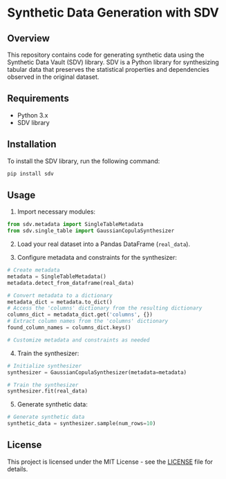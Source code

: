 # Synthetic Data Generation with SDV

## Overview

This repository contains code for generating synthetic data using the Synthetic Data Vault (SDV) library. SDV is a Python library for synthesizing tabular data that preserves the statistical properties and dependencies observed in the original dataset.

## Requirements

- Python 3.x
- SDV library

## Installation

To install the SDV library, run the following command:

```bash
pip install sdv
```

## Usage

1. Import necessary modules:

```python
from sdv.metadata import SingleTableMetadata
from sdv.single_table import GaussianCopulaSynthesizer
```

2. Load your real dataset into a Pandas DataFrame (`real_data`).

3. Configure metadata and constraints for the synthesizer:

```python
# Create metadata
metadata = SingleTableMetadata()
metadata.detect_from_dataframe(real_data)

# Convert metadata to a dictionary
metadata_dict = metadata.to_dict()
# Access the 'columns' dictionary from the resulting dictionary
columns_dict = metadata_dict.get('columns', {})
# Extract column names from the 'columns' dictionary
found_column_names = columns_dict.keys()

# Customize metadata and constraints as needed
```

4. Train the synthesizer:

```python
# Initialize synthesizer
synthesizer = GaussianCopulaSynthesizer(metadata=metadata)

# Train the synthesizer
synthesizer.fit(real_data)
```

5. Generate synthetic data:

```python
# Generate synthetic data
synthetic_data = synthesizer.sample(num_rows=10)
```

## License

This project is licensed under the MIT License - see the [LICENSE](LICENSE) file for details.